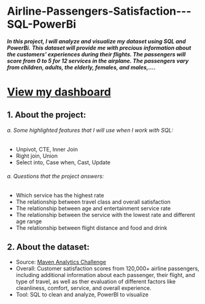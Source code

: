 # Airline-Passengers-Satisfaction---SQL-PowerBi
***In this project, I will analyze and visualize my dataset using SQL and PowerBi.***
***This dataset will provide me with precious information about the customers' experiences during their flights. The passengers will score from 0 to 5 for 12 services
in the airplane. The passengers vary from children, adults, the elderly, females, and males,....***

# [View my dashboard](https://app.powerbi.com/links/_VmeztUEsa?ctid=6232b055-76b9-4c13-9b88-b562ae7db6fb&pbi_source=linkShare&bookmarkGuid=96bcfe13-38f4-4dd0-aeaf-8f8d38d04d89)

## 1. About the project: 
###### a. Some highlighted features that I will use when I work with SQL: 
- Unpivot, CTE, Inner Join 
- Right join, Union 
- Select into, Case when, Cast, Update

###### a. Questions that the project answers: 
- Which service has the highest rate
- The relationship between travel class and overall satisfaction 
- The relationship between age and entertainment service rate
- The relationship between the service with the lowest rate and different age range
- The relationship between flight distance and food and drink 


## 2. About the dataset: 
- Source: [Maven Analytics Challenge](https://www.mavenanalytics.io/data-playground)
- Overall: Customer satisfaction scores from 120,000+ airline passengers, including additional information about each passenger, their flight, and type of travel, as well as ther evaluation of different factors like cleanliness, comfort, service, and overall experience.
- Tool: SQL to clean and analyze, PowerBI to visualize

